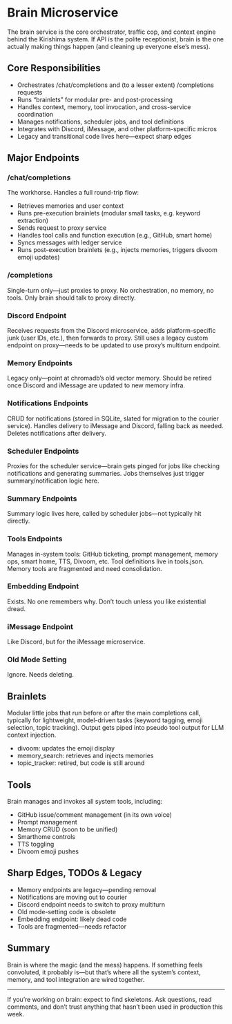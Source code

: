 # Brain Microservice

The brain service is the core orchestrator, traffic cop, and context engine behind the Kirishima system. If API is the polite receptionist, brain is the one actually making things happen (and cleaning up everyone else’s mess).

## Core Responsibilities

- Orchestrates /chat/completions and (to a lesser extent) /completions requests
- Runs “brainlets” for modular pre- and post-processing
- Handles context, memory, tool invocation, and cross-service coordination
- Manages notifications, scheduler jobs, and tool definitions
- Integrates with Discord, iMessage, and other platform-specific micros
- Legacy and transitional code lives here—expect sharp edges

## Major Endpoints

### /chat/completions

The workhorse. Handles a full round-trip flow:

- Retrieves memories and user context
- Runs pre-execution brainlets (modular small tasks, e.g. keyword extraction)
- Sends request to proxy service
- Handles tool calls and function execution (e.g., GitHub, smart home)
- Syncs messages with ledger service
- Runs post-execution brainlets (e.g., injects memories, triggers divoom emoji updates)

### /completions

Single-turn only—just proxies to proxy. No orchestration, no memory, no tools. Only brain should talk to proxy directly.

### Discord Endpoint

Receives requests from the Discord microservice, adds platform-specific junk (user IDs, etc.), then forwards to proxy. Still uses a legacy custom endpoint on proxy—needs to be updated to use proxy’s multiturn endpoint.

### Memory Endpoints

Legacy only—point at chromadb’s old vector memory. Should be retired once Discord and iMessage are updated to new memory infra.

### Notifications Endpoints

CRUD for notifications (stored in SQLite, slated for migration to the courier service). Handles delivery to iMessage and Discord, falling back as needed. Deletes notifications after delivery.

### Scheduler Endpoints

Proxies for the scheduler service—brain gets pinged for jobs like checking notifications and generating summaries. Jobs themselves just trigger summary/notification logic here.

### Summary Endpoints

Summary logic lives here, called by scheduler jobs—not typically hit directly.

### Tools Endpoints

Manages in-system tools: GitHub ticketing, prompt management, memory ops, smart home, TTS, Divoom, etc. Tool definitions live in tools.json. Memory tools are fragmented and need consolidation.

### Embedding Endpoint

Exists. No one remembers why. Don’t touch unless you like existential dread.

### iMessage Endpoint

Like Discord, but for the iMessage microservice.

### Old Mode Setting

Ignore. Needs deleting.

## Brainlets

Modular little jobs that run before or after the main completions call, typically for lightweight, model-driven tasks (keyword tagging, emoji selection, topic tracking). Output gets piped into pseudo tool output for LLM context injection.

- divoom: updates the emoji display
- memory_search: retrieves and injects memories
- topic_tracker: retired, but code is still around

## Tools

Brain manages and invokes all system tools, including:

- GitHub issue/comment management (in its own voice)
- Prompt management
- Memory CRUD (soon to be unified)
- Smarthome controls
- TTS toggling
- Divoom emoji pushes

## Sharp Edges, TODOs & Legacy

- Memory endpoints are legacy—pending removal
- Notifications are moving out to courier
- Discord endpoint needs to switch to proxy multiturn
- Old mode-setting code is obsolete
- Embedding endpoint: likely dead code
- Tools are fragmented—needs refactor

## Summary

Brain is where the magic (and the mess) happens. If something feels convoluted, it probably is—but that’s where all the system’s context, memory, and tool integration are wired together.

---

If you’re working on brain: expect to find skeletons. Ask questions, read comments, and don’t trust anything that hasn’t been used in production this week.
